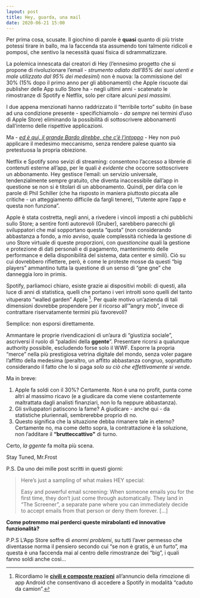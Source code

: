```yaml
---
layout: post
title: Hey, guarda, una mail
date: 2020-06-21 15:00
---
```


Per prima cosa, scusate.
Il giochino di parole è **quasi** quanto di più triste potessi tirare in ballo, ma la faccenda sta assumendo toni talmente ridicoli e pomposi, che sentivo la necessità quasi fisica di sdrammatizzare.

La polemica innescata dai creatori di Hey (l’ennesimo progetto che si propone di rivoluzionare l’email - *strumento odiato dall’85% dei suoi utenti e male utilizzato dal 95% dei medesimi*) non è nuova: la commissione del 30% (15% dopo il primo anno per gli abbonamenti) che Apple riscuote dai publisher delle App sullo Store ha - negli ultimi anni - scatenato le rimostranze di Spotify e Netflix, solo per citare alcuni *pesi massimi*.

I due appena menzionati hanno raddrizzato il “terribile torto” subito (in base ad una condizione presente - specifichiamolo - *da sempre* nei termini d’uso di Apple Store) eliminando la possibilità di sottoscrivere abbonamenti dall’interno delle rispettive applicazioni.

Ma - [*ed è qui, il grande Bardo direbbe, che c’è l’intoppo*](https://it.m.wikipedia.org/wiki/Inside_Man) - Hey non può applicare il medesimo meccanismo, senza rendere palese quanto sia pretestuosa la propria obiezione.

Netflix e Spotify sono sevizi di streaming: consentono l’accesso a librerie di contenuti esterne all’app, per le quali *è evidente* che occorre sottoscrivere un abbonamento.
Hey gestisce l’email: un servizio universale, tendenzialmente sempre gratuito, che diventa inaccessibile dall’app in questione se non si è titolari di un abbonamento.
Quindi, per dirla con le parole di Phil Schiller (che ha risposto in maniera piuttosto piccata alle critiche - un atteggiamento difficile da fargli tenere), “l’utente apre l’app e questa non funziona”.

Apple è stata costretta, negli anni, a rivedere i vincoli imposti a chi pubblichi sullo Store; a sentire fonti autorevoli (Gruber), sarebbero parecchi gli sviluppatori che mal sopportano questa “quota” (non considerando abbastanza a fondo, a mio avviso, quale complessità richieda la gestione di uno Store virtuale di queste proporzioni, con *questioncine* quali la gestione e protezione di dati personali e di pagamento, mantenimento delle performance e della disponibilità del sistema, data center e simili).
Ciò su cui dovrebbero riflettere, però, è come le proteste mosse da questi “big players” ammantino tutta la questione di un senso di “gne gne” che danneggia loro in primis.

Spotify, parliamoci chiaro, esiste grazie ai dispositivi mobili: di questi, alla luce di anni di statistica, quelli che portano i veri introiti sono quelli del tanto vituperato “walled garden” Apple [^1].
Per quale motivo un’azienda di tali dimensioni dovrebbe propendere per il ricorso all’”angry mob”, invece di contrattare riservatamente termini più favorevoli?

Semplice: non esporsi direttamente.

Ammantare le proprie rivendicazioni di un’aura di “giustizia sociale”, ascriversi il ruolo di “paladini della **ggente**”.
Presentare ricorsi a qualunque authority possibile, escludendo forse solo il WWF.
Esporre la propria “merce” nella più prestigiosa vetrina digitale del mondo, senza voler pagare l’affitto della medesima (peraltro, un affitto abbastanza congruo, soprattutto considerando il fatto che lo si paga *solo su ciò che effettivamente si vende*.

Ma in breve:

1. Apple fa soldi con il 30%? Certamente. Non è una no profit, punta come altri al massimo ricavo (e a giudicare da come viene costantemente maltrattata dagli analisti finanziari, non lo fa neppure abbastanza).
2. Gli sviluppatori patiscono la fame? A giudicare - anche qui - da statistiche pluriennali, sembrerebbe proprio di no.
3. Questo significa che la situazione debba rimanere tale in eterno? Certamente no, ma come detto sopra, la contrattazione è la soluzione, non l’additare il **“brutteccattivo"** di turno.

Certo, *la ggente* fa molta più scena.

Stay Tuned, Mr.Frost 

P.S. Da uno dei mille post scritti in questi giorni:

> Here’s just a sampling of what makes HEY special:
> 
> Easy and powerful email screening: When someone emails you for the first time, they don’t just come through automatically. They land in “The Screener”, a separate pane where you can immediately decide to accept emails from that person or deny them forever. [...]

**Come potremmo mai perderci queste mirabolanti ed innovative funzionalità?**

P.P.S L’App Store soffre di *enormi problemi*, su tutti l’aver permesso che diventasse norma il pensiero secondo cui “se non è gratis, è un furto”, ma questa è una faccenda mai al centro delle rimostranze dei “big”, i quali fanno soldi anche così...



[^1]: Ricordiamo le [**civili e composte reazioni**](https://www.tpi.it/scienza/utenti-insulti-recensioni-spotify-2018030896047/) all’annuncio della rimozione di app Android che consentivano di accedere a Spotify in modalità “caduto da camion”.
